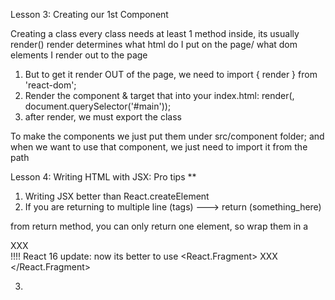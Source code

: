 Lesson 3:  Creating our 1st Component

Creating a class
every class needs at least 1 method inside, its usually render()
render determines what html do I put on the page/ what dom elements I render out to the page
1) But to get it render OUT of the page, we need to import { render } from 'react-dom';
2) Render the component & target that into your index.html: render(<StorePicker />, document.querySelector('#main'));
3) after render, we must export the class

To make the components we just put them under src/component folder;
and when we want to use that component, we just need to import it from the path

Lesson 4:  Writing HTML with JSX:
Pro tips **
1) Writing JSX better than React.createElement
2) If you are returning to multiple line (tags) ---> return (something_here)

from return method, you can only return one element, so wrap them in a <div> XXX </div> !!!!
React 16 update: now its better to use <React.Fragment> XXX </React.Fragment>

3)

